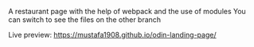 A restaurant page with the help of webpack and the use of modules 
You can switch to see the files on the other branch


Live preview: https://mustafa1908.github.io/odin-landing-page/
